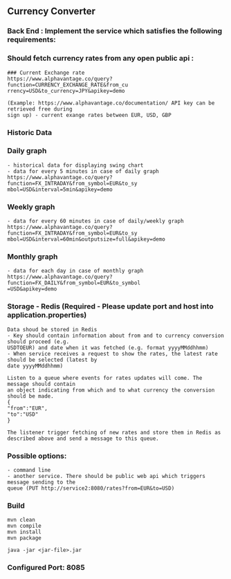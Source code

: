 ## Currency Converter

### Back End : Implement the service which satisfies the following requirements:
### Should fetch currency rates from any open public api :
```
### Current Exchange rate
https://www.alphavantage.co/query?function=CURRENCY_EXCHANGE_RATE&from_cu
rrency=USD&to_currency=JPY&apikey=demo

(Example: https://www.alphavantage.co/documentation/ API key can be retrieved free during
sign up) - current exange rates between EUR, USD, GBP

```
### Historic Data
### Daily graph
```
- historical data for displaying swing chart
- data for every 5 minutes in case of daily graph
https://www.alphavantage.co/query?function=FX_INTRADAY&from_symbol=EUR&to_sy
mbol=USD&interval=5min&apikey=demo
```
### Weekly graph
```
- data for every 60 minutes in case of daily/weekly graph
https://www.alphavantage.co/query?function=FX_INTRADAY&from_symbol=EUR&to_sy
mbol=USD&interval=60min&outputsize=full&apikey=demo
```
### Monthly graph
```
- data for each day in case of monthly graph
https://www.alphavantage.co/query?function=FX_DAILY&from_symbol=EUR&to_symbol
=USD&apikey=demo
```
### Storage - Redis (Required -  Please update port and host into application.properties)
```
Data shoud be stored in Redis
- Key should contain information about from and to currency conversion should proceed (e.g.
USDTOEUR) and date when it was fetched (e.g. format yyyyMMddhhmm)
- When service receives a request to show the rates, the latest rate should be selected (latest by
date yyyyMMddhhmm)
```

```
Listen to a queue where events for rates updates will come. The message should contain
an object indicating from which and to what currency the conversion should be made.
{
"from":"EUR",
"to":"USD"
}

The listener trigger fetching of new rates and store them in Redis as described above and send a message to this queue.
```

### Possible options:
```
- command line
- another service. There should be public web api which triggers message sending to the
queue (PUT http://service2:8080/rates?from=EUR&to=USD)
```

### Build 
```
mvn clean 
mvn compile
mvn install
mvn package

java -jar <jar-file>.jar
```

### Configured Port: 8085

